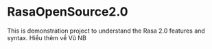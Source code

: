 # RasaOpenSource2.0
This is demonstration project to understand the Rasa 2.0 features and syntax.
Hiểu thêm về Vũ NB
